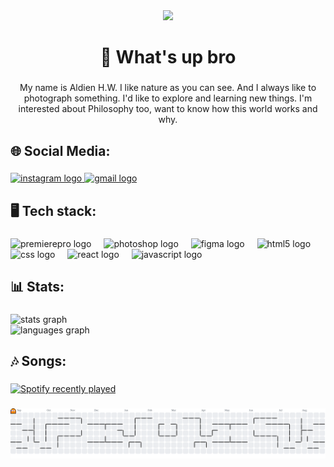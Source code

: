 <div align="center">
  <img height="200" src="https://media2.giphy.com/media/v1.Y2lkPTc5MGI3NjExdXRtN3pxeGQ4ZnRrZHd0Z2RxeTFyZmV0eHpxenVvdnprZWtvOTA3byZlcD12MV9pbnRlcm5hbF9naWZfYnlfaWQmY3Q9Zw/dU97uV3UyP0ly/giphy.gif"  />
</div>

###

<h1 align="center">👋 What's up bro</h1>

###

<p align="center">My name is Aldien H.W. I like nature as you can see. And I always like to photograph something. I'd like to explore and learning new things. I'm interested about Philosophy too, want to know how this world works and why.</p>

###

<h2 align="left">🌐 Social Media:</h2>

###

<div align="left">
  <a href="https://www.instagram.com/aldhdrwhy/profilecard/?igsh=MXZtd2d4ZjBlMHdydg%3D%3D" target="_blank">
    <img src="https://img.shields.io/static/v1?message=Instagram&logo=instagram&label=&color=E4405F&logoColor=white&labelColor=&style=for-the-badge" height="40" alt="instagram logo"  />
  </a>
  <a href="mailto:aldienhaidarwahyono@gmail.com" target="_blank">
    <img src="https://img.shields.io/static/v1?message=Gmail&logo=gmail&label=&color=D14836&logoColor=white&labelColor=&style=for-the-badge" height="40" alt="gmail logo"  />
  </a>
</div>

###

<h2 align="left">🖥 Tech stack:</h2>

###

<div align="left">
  <img src="https://cdn.jsdelivr.net/gh/devicons/devicon/icons/premierepro/premierepro-original.svg" height="40" alt="premierepro logo"  />
  <img width="12" />
  <img src="https://cdn.jsdelivr.net/gh/devicons/devicon/icons/photoshop/photoshop-original.svg" height="40" alt="photoshop logo"  />
  <img width="12" />
  <img src="https://cdn.jsdelivr.net/gh/devicons/devicon/icons/figma/figma-original.svg" height="40" alt="figma logo"  />
  <img width="12" />
  <img src="https://cdn.jsdelivr.net/gh/devicons/devicon/icons/html5/html5-original.svg" height="40" alt="html5 logo"  />
  <img width="12" />
  <img src="https://cdn.jsdelivr.net/gh/devicons/devicon/icons/css3/css3-original.svg" height="40" alt="css logo"  />
  <img width="12" />
  <img src="https://cdn.jsdelivr.net/gh/devicons/devicon/icons/react/react-original.svg" height="40" alt="react logo"  />
  <img width="12" />
  <img src="https://cdn.jsdelivr.net/gh/devicons/devicon/icons/javascript/javascript-original.svg" height="40" alt="javascript logo"  />
</div>

###

<h2 align="left">📊 Stats:</h2>

###

<div align="left">
  <img src="https://github-readme-stats.vercel.app/api?username=aldienhw&hide_title=false&hide_rank=false&show_icons=true&include_all_commits=true&count_private=true&disable_animations=false&theme=dracula&locale=en&hide_border=false&order=1" height="150" alt="stats graph" /> <br>
  <img src="https://github-readme-stats.vercel.app/api/top-langs?username=aldienhw&locale=en&hide_title=false&layout=compact&card_width=320&langs_count=5&theme=dracula&hide_border=false&order=2" height="150" alt="languages graph"  />
</div>

###

<h2 align="left">🎶 Songs:</h2>

###

<div align="left">
  <a href="https://open.spotify.com/user/31xuqtrkl3olrz53joh4n4tw52iq">
    <img src="https://spotify-recently-played-readme.vercel.app/api?user=31xuqtrkl3olrz53joh4n4tw52iq&count=5" alt="Spotify recently played"  />
  </a>
</div>

###

<picture>
  <source media="(prefers-color-scheme: dark)" srcset="https://raw.githubusercontent.com/aldienhw/aldienhw/output/pacman-contribution-graph-dark.svg">
  <source media="(prefers-color-scheme: light)" srcset="https://raw.githubusercontent.com/aldienhw/aldienhw/output/pacman-contribution-graph.svg">
  <img alt="pacman contribution graph" src="https://raw.githubusercontent.com/aldienhw/aldienhw/output/pacman-contribution-graph.svg">
</picture>

###
